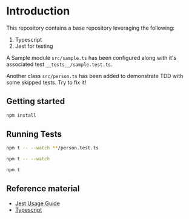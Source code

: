 # Introduction

This repository contains a base repository leveraging the following:

1. Typescript
1. Jest for testing

A Sample module `src/sample.ts` has been configured along with it's associated test `__tests__/sample.test.ts`.

Another class `src/person.ts` has been added to demonstrate TDD with some skipped tests. Try to fix it!

## Getting started

```sh
npm install
```

## Running Tests

```sh
npm t -- --watch **/person.test.ts

npm t -- --watch

npm t
```

## Reference material
* [Jest Usage Guide](https://jestjs.io/docs/getting-started)
* [Typescript](https://www.typescriptlang.org/docs/)
